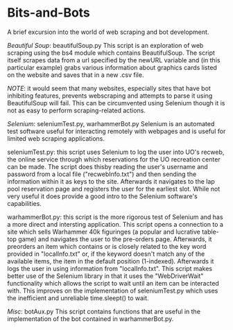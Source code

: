 # Bits-and-Bots
A brief excursion into the world of web scraping and bot development.

*Beautiful Soup*: beautifulSoup.py
This script is an exploration of web scraping using the bs4 module which contains BeautifulSoup. The script itself scrapes data from a url specified by the newURL variable and (in this particular example) grabs various information about graphics cards listed on the website and saves that in a new .csv file. 

*NOTE*: it would seem that many websites, especially sites that have bot inhibiting features, prevents webscraping and attempts to parse it using BeautifulSoup will fail. This can be circumvented using Selenium though it is not as easy to perform scraping-related actions.
  
*Selenium*: seleniumTest.py, warhammerBot.py
Selenium is an automated test software useful for interacting remotely with webpages and is useful for limited web scraping applications. 

seleniumTest.py: this script uses Selenium to log the user into UO's recweb, the online service through which reservations for the UO recreation center can be made. The script does thisby reading the user's username and password from a local file ("recwebInfo.txt") and then sending the information within it as keys to the site. Afterwards it navigates to the lap pool reservation page and registers the user for the earliest slot. While not very useful it does provide a good intro to the Selenium software's capabilities.

warhammerBot.py: this script is the more rigorous test of Selenium and has a more direct and intersting application. This script opens a connection to a site which sells Warhammer 40k figuringes (a popular and lucrative table-top game) and navigates the user to the pre-orders page. Afterwards, it preorders an item which contains or is closely related to the key word provided in "localInfo.txt" or, if the keyword doesn't match any of the available items, the item in the default position (1-indexed). Afterwards it logs the user in using information from "localInfo.txt". This script makes better use of the Selenium library in that it uses the "WebDriverWait" functionality which allows the script to wait until an item can be interacted with. This improves on the implementation of seleniumTest.py which uses the inefficient and unreliable time.sleept() to wait.

*Misc*: botAux.py
This script contains functions that are useful in the implementation of the bot contained in warhammerBot.py. 
